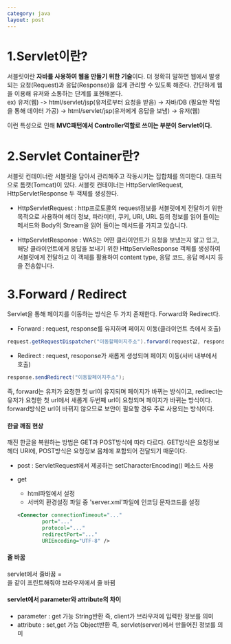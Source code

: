 ```yaml
---
category: java
layout: post
---
```


# 1.Servlet이란?
서블릿이란 **자바를 사용하여 웹을 만들기 위한 기술**이다. 더 정확히 말하면 웹에서 발생되는 요청(Request)과 응답(Response)을 쉽게 관리할 수 있도록 해준다. 간단하게 웹을 이용해 유저와 소통하는 단계를 표현해본다.          
ex) 유저(웹) -> html/servlet/jsp(유저로부터 요청을 받음) -> 자바/DB (필요한 작업을 통해 데이터 가공) -> html/servlet/jsp(유저에게 응답을 보냄) -> 유저(웹)             

이런 특성으로 인해 **MVC패턴에서 Controller역할로 쓰이는 부분이 Servlet이다.**

# 2.Servlet Container란?
서블릿 컨테이너란 서블릿을 담아서 관리해주고 작동시키는 집합체를 의미한다. 대표적으로 톰캣(Tomcat)이 있다. 서블릿 컨테이너는 HttpServletRequest, HttpServletResponse 두 객체를 생성한다.         

- HttpServletRequest : 
http프로토콜의 request정보를 서블릿에게 전달하기 위한 목적으로 사용하며 헤더 정보, 파라미터, 쿠키, URI, URL 등의 정보를 읽어 들이는 메서드와 Body의 Stream을 읽어 들이는 메서드를 가지고 있습니다.

- HttpServletResponse : 
WAS는 어떤 클라이언트가 요청을 보냈는지 알고 있고, 해당 클라이언트에게 응답을 보내기 위한 HttpServleResponse 객체를 생성하여 서블릿에게 전달하고 이 객체를 활용하여 content type, 응답 코드, 응답 메시지 등을 전송합니다.

# 3.Forward / Redirect
Servlet을 통해 페이지를 이동하는 방식은 두 가지 존재한다. Forward와 Redirect다.            

- Forward : request, response를 유지하며 페이지 이동(클라이언트 측에서 호출)       

```java
request.getRequestDispatcher("이동할페이지주소").forward(request값, response값);
```

- Redirect : request, resoponse가 새롭게 생성되며 페이지 이동(서버 내부에서 호출)     

```java
response.sendRedirect("이동할페이지주소");
```


즉, forward는 유저가 요청한 첫 url이 유지되며 페이지가 바뀌는 방식이고, redirect는 유저가 요청한 첫 url에서 새롭게 두번째 url이 요청되며 페이지가 바뀌는 방식이다. forward방식은 url이 바뀌지 않으므로 보안이 필요할 경우 주로 사용되는 방식이다.





#### 한글 깨짐 현상
깨진 한글을 복원하는 방법은 GET과 POST방식에 따라 다르다. GET방식은 요청정보 헤더 URI에, POST방식은 요청정보 몸체에 포함되어 전달되기 때문이다.
- post : ServletRequest에서 제공하는 setCharacterEncoding() 메소드 사용
- get
    - html파일에서 <meta charset="UTF-8"> 설정
    - 서버의 환경설정 파일 중 'server.xml'파일에 인코딩 문자코드를 설정

    ```xml
    <Connector connectionTimeout="..."
            port="..."
            protocol="..."
            redirectPort="..."
            URIEncoding="UTF-8" />
    ```


#### 줄 바꿈
servlet에서 줄바꿈 = <br>을 같이 프린트해줘야 브라우저에서 줄 바뀜

#### servlet에서 parameter와 attribute의 차이
- parameter :  get 가능		String반환 		즉, client가 브라우저에 입력한 정보를 의미
- attribute :  set,get 가능		Object반환		즉, servlet(server)에서 만들어진 정보를 의미